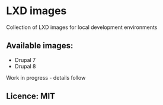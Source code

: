 # LXD images
Collection of LXD images for local development environments

## Available images:

* Drupal 7
* Drupal 8

Work in progress - details follow

## Licence: MIT

